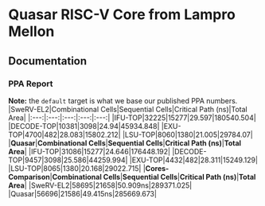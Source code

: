 # Quasar RISC-V Core from Lampro Mellon
## Documentation

### PPA Report
**Note:** the `default` target is what we base our published PPA numbers.
|SweRV-EL2|Combinational Cells|Sequential Cells|Critical Path (ns)|Total Area|
|:---:|:---:|:---:|:---:|:---:|
|IFU-TOP|32225|15277|29.597|180540.504| 
|DECODE-TOP|10381|3098|24.94|45934.848|
|EXU-TOP|4700|482|28.083|15802.212|
|LSU-TOP|8060|1380|21.005|29784.07|
|**Quasar**|**Combinational Cells**|**Sequential Cells**|**Critical Path (ns)**|**Total Area**|
|IFU-TOP|31086|15277|24.646|176448.192|
|DECODE-TOP|9457|3098|25.586|44259.994|
|EXU-TOP|4432|482|28.311|15249.129|
|LSU-TOP|8065|1380|20.168|29022.715|
|**Cores-Comparison**|**Combinational Cells**|**Sequential Cells**|**Critical Path (ns)**|**Total Area**|
|SweRV-EL2|58695|21658|50.909ns|289371.025|
|Quasar|56696|21586|49.415ns|285669.673|
